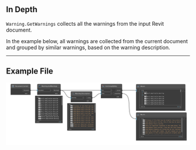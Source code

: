 ## In Depth
`Warning.GetWarnings` collects all the warnings from the input Revit document.

In the example below, all warnings are collected from the current document and grouped by similar warnings, based on the warning description.
___
## Example File

![Warning.GetWarnings](./Revit.Application.Warning.GetWarnings_img.jpg)